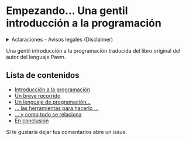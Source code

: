 # Empezando... Una gentil introducción a la programación

<details><summary>Aclaraciones - Avisos legales (Disclaimer)</summary>
<p>Copyright (C) 2005 - 2015, ITB Compuphase
Eerste Industriestraat 19–21, 1401VL Bussum, The Netherlands

Traducido al español por Martín Santiago (@martiagop)

Última actualización: 15 de diciembre de 2022.

La información en este manual y los programas asociados son dispuestos "tal-cual".
No hay garantías, explícita o implicada, de que los programas y el manual sean
exactos.

"CompuPhase" y "Pawn" son marcas registradas de ITB CompuPhase.
</p>
</details>

Una gentil introducción a la programación traducida del libro original del autor
del lenguaje Pawn.

## Lista de contenidos

 - [Introducción a la programación](00-introduccion-a-la-programacion.md)   
 - [Un breve recorrido](01-un-breve-recorrido.md)
 - [Un lenguaje de programación...](02-un-lenguaje-de-programacion.md)
 - [... las herramientas para hacerlo ...](03-las-herramientas-para-hacerlo.md)
 - [... y como todo se relaciona](04-y-como-todo-se-relaciona.md)
 - [En conclusión](05-en-conclusion.md)



Si te gustaría dejar tus comentarios abre un issue.
